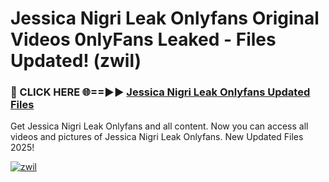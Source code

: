# Jessica Nigri Leak Onlyfans Original Videos 0nlyFans Leaked - Files Updated! (zwil)

<h3>🔴 CLICK HERE 🌐==►► <a href="https://tinyurl.com/2wckxsce" rel="nofollow">Jessica Nigri Leak Onlyfans Updated Files</a></h3>

Get Jessica Nigri Leak Onlyfans and all content. Now you can access all videos and pictures of Jessica Nigri Leak Onlyfans. New Updated Files 2025!

[![zwil](https://i.imgur.com/AFduVYN.gif)](https://tinyurl.com/2wckxsce)
